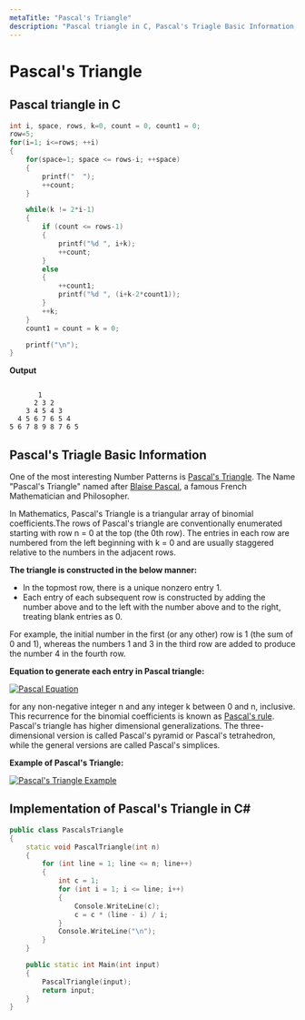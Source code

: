 ```yaml
---
metaTitle: "Pascal's Triangle"
description: "Pascal triangle in C, Pascal's Triagle Basic Information, Implementation of Pascal's Triangle in C#"
---
```


# Pascal's Triangle



## Pascal triangle in C


```cpp
int i, space, rows, k=0, count = 0, count1 = 0;
row=5;
for(i=1; i<=rows; ++i)
{
    for(space=1; space <= rows-i; ++space)
    {
        printf("  ");
        ++count;
    }

    while(k != 2*i-1)
    {
        if (count <= rows-1)
        {
            printf("%d ", i+k);
            ++count;
        }
        else
        {
            ++count1;
            printf("%d ", (i+k-2*count1));
        }
        ++k;
    }
    count1 = count = k = 0;

    printf("\n");
}

```

**Output**

```

       1
      2 3 2
    3 4 5 4 3
  4 5 6 7 6 5 4
5 6 7 8 9 8 7 6 5

```



## Pascal's Triagle Basic Information


One of the most interesting Number Patterns is [Pascal's Triangle](https://en.wikipedia.org/wiki/Pascal%27s_triangle). The Name "Pascal's Triangle" named after [Blaise Pascal](https://en.wikipedia.org/wiki/Blaise_Pascal), a famous French Mathematician and Philosopher.

In Mathematics, Pascal's Triangle is a triangular array of binomial coefficients.The rows of Pascal's triangle are conventionally enumerated starting with row n = 0 at the top (the 0th row). The entries in each row are numbered from the left beginning with k = 0 and are usually staggered relative to the numbers in the adjacent rows.

**The triangle is constructed in the below manner:**

- In the topmost row, there is a unique nonzero entry 1.
- Each entry of each subsequent row is constructed by adding the number above and to the left with the number above and to the right, treating blank entries as 0.

For example, the initial number in the first (or any other) row is 1 (the sum of 0 and 1), whereas the numbers 1 and 3 in the third row are added to produce the number 4 in the fourth row.

**Equation to generate each entry in Pascal triangle:**

[<img src="https://i.stack.imgur.com/7WEJ9.png" alt="Pascal Equation" />](https://i.stack.imgur.com/7WEJ9.png)

for any non-negative integer n and any integer k between 0 and n, inclusive. This recurrence for the binomial coefficients is known as [Pascal's rule](https://en.wikipedia.org/wiki/Pascal%27s_rule). Pascal's triangle has higher dimensional generalizations. The three-dimensional version is called Pascal's pyramid or Pascal's tetrahedron, while the general versions are called Pascal's simplices.

**Example of Pascal's Triangle:**

[<img src="https://i.stack.imgur.com/chhsE.gif" alt="Pascal's Triangle Example" />](https://i.stack.imgur.com/chhsE.gif)



## Implementation of Pascal's Triangle in C#


```cpp
public class PascalsTriangle
{
    static void PascalTriangle(int n)
    {
        for (int line = 1; line <= n; line++)
        {
            int c = 1;
            for (int i = 1; i <= line; i++)
            {
                Console.WriteLine(c);
                c = c * (line - i) / i;
            }
            Console.WriteLine("\n");
        }
    }

    public static int Main(int input)
    {
        PascalTriangle(input);
        return input;
    }
}

```

